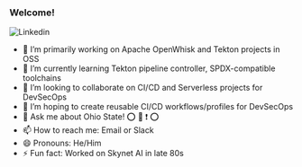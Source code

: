 ### Welcome!  

<!--
**mrutkows/mrutkows** is a ✨ _special_ ✨ repository because its `README.md` (this file) appears on your GitHub profile.

<div class="badge-base LI-profile-badge" data-locale="en_US" data-size="medium" data-theme="light" data-type="VERTICAL" data-vanity="matt-rutkowski-b5545b5" data-version="v1"><a class="badge-base__link LI-simple-link" href="https://www.linkedin.com/in/matt-rutkowski-b5545b5?trk=profile-badge">Matt Rutkowski</a></div>
-->


![Linkedin](https://www.linkedin.com/in/matt-rutkowski-b5545b5?trk=profile-badge")

- 🔭 I’m primarily working on Apache OpenWhisk and Tekton projects in OSS
- 🌱 I’m currently learning Tekton pipeline controller, SPDX-compatible toolchains
- 👯 I’m looking to collaborate on CI/CD and Serverless projects for DevSecOps
- 🤔 I’m hoping to create reusable CI/CD workflows/profiles for DevSecOps
- 💬 Ask me about Ohio State! :o: :raised_hands: :heavy_exclamation_mark: :o:
- 📫 How to reach me: Email or Slack
- 😄 Pronouns: He/Him
- ⚡ Fun fact: Worked on Skynet AI in late 80s
